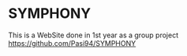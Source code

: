 # SYMPHONY
This is a WebSite done in 1st year as a group project 
https://github.com/Pasi94/SYMPHONY
